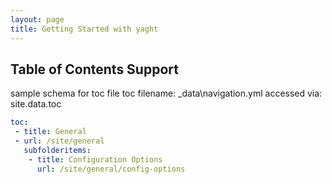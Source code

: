 ```yaml
---
layout: page
title: Getting Started with yaght
---
```


## Table of Contents Support

sample schema for toc file
toc filename: \_data\navigation.yml
accessed via:  site.data.toc

``` yml
toc:
 - title: General
 - url: /site/general
   subfolderitems:
    - title: Configuration Options
      url: /site/general/config-options
```

